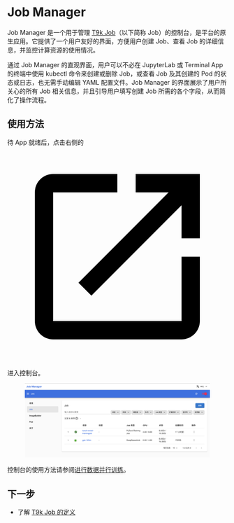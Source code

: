 # Job Manager

Job Manager 是一个用于管理 [T9k Job](../api/t9k-job/index.md)（以下简称 Job）的控制台，是平台的原生应用。它提供了一个用户友好的界面，方便用户创建 Job、查看 Job 的详细信息，并监控计算资源的使用情况。

通过 Job Manager 的直观界面，用户可以不必在 JupyterLab 或 Terminal App 的终端中使用 kubectl 命令来创建或删除 Job，或查看 Job 及其创建的 Pod 的状态或日志，也无需手动编辑 YAML 配置文件。Job Manager 的界面展示了用户所关心的所有 Job 相关信息，并且引导用户填写创建 Job 所需的各个字段，从而简化了操作流程。

## 使用方法

待 App 就绪后，点击右侧的 <span class="twemoji"><svg class="MuiSvgIcon-root MuiSvgIcon-colorPrimary MuiSvgIcon-fontSizeMedium css-jxtyyz" focusable="false" aria-hidden="true" viewBox="0 0 24 24" data-testid="OpenInNewIcon"><path d="M19 19H5V5h7V3H5c-1.11 0-2 .9-2 2v14c0 1.1.89 2 2 2h14c1.1 0 2-.9 2-2v-7h-2zM14 3v2h3.59l-9.83 9.83 1.41 1.41L19 6.41V10h2V3z"></path></svg></span> 进入控制台。

<figure class="screenshot">
  <img alt="ui" src="../assets/app/job-manager/ui.png" />
</figure>

控制台的使用方法请参阅[进行数据并行训练](../guide/train-model/dp-training.md)。

<!-- ### 总览

在左侧导航菜单点击**总览**，上方有**事件**和**配额**两个标签页 -->

## 下一步

* 了解 [T9k Job 的定义](../api/t9k-job/index.md)
